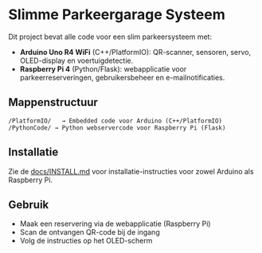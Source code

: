 # Slimme Parkeergarage Systeem

Dit project bevat alle code voor een slim parkeersysteem met:
- **Arduino Uno R4 WiFi** (C++/PlatformIO): QR-scanner, sensoren, servo, OLED-display en voertuigdetectie.
- **Raspberry Pi 4** (Python/Flask): webapplicatie voor parkeerreserveringen, gebruikersbeheer en e-mailnotificaties.

## Mappenstructuur

```
/PlatformIO/   → Embedded code voor Arduino (C++/PlatformIO)
/PythonCode/ → Python webservercode voor Raspberry Pi (Flask)
```

## Installatie

Zie de [docs/INSTALL.md](docs/INSTALL.md) voor installatie-instructies voor zowel Arduino als Raspberry Pi.

## Gebruik

- Maak een reservering via de webapplicatie (Raspberry Pi)
- Scan de ontvangen QR-code bij de ingang
- Volg de instructies op het OLED-scherm
